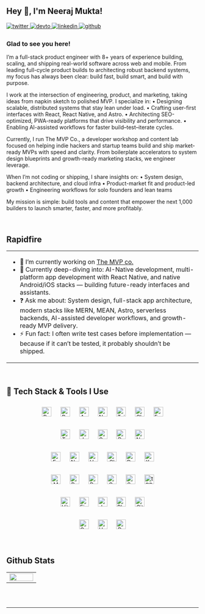 ## Hey 👋, I'm Neeraj Mukta!

<a href="https://twitter.com/neeraj_builds" target="_blank">
<img src=https://img.shields.io/badge/twitter-%2300acee.svg?&style=for-the-badge&logo=twitter&logoColor=white alt=twitter style="margin-bottom: 5px;" />
</a>
<a href="https://dev.to/devnrj07" target="_blank">
<img src=https://img.shields.io/badge/dev.to-%2308090A.svg?&style=for-the-badge&logo=dev.to&logoColor=white alt=devto style="margin-bottom: 5px;" />
</a>
<a href="https://linkedin.com/in/fullstackNRJ" target="_blank">
<img src=https://img.shields.io/badge/linkedin-%231E77B5.svg?&style=for-the-badge&logo=linkedin&logoColor=white alt=linkedin style="margin-bottom: 5px;" />
</a>
<a href="https://github.com/fullstackNRJ" target="_blank">
<img src=https://img.shields.io/badge/github-%2324292e.svg?&style=for-the-badge&logo=github&logoColor=white alt=github style="margin-bottom: 5px;" />
</a>

### Glad to see you here!


I’m a full-stack product engineer with 8+ years of experience building, scaling, and shipping real-world software across web and mobile. From leading full-cycle product builds to architecting robust backend systems, my focus has always been clear: build fast, build smart, and build with purpose.

I work at the intersection of engineering, product, and marketing, taking ideas from napkin sketch to polished MVP. I specialize in:
	•	Designing scalable, distributed systems that stay lean under load.
	•	Crafting user-first interfaces with React, React Native, and Astro.
	•	Architecting SEO-optimized, PWA-ready platforms that drive visibility and performance.
	•	Enabling AI-assisted workflows for faster build–test–iterate cycles.

Currently, I run The MVP Co., a developer workshop and content lab focused on helping indie hackers and startup teams build and ship market-ready MVPs with speed and clarity. From boilerplate accelerators to system design blueprints and growth-ready marketing stacks, we engineer leverage.

When I’m not coding or shipping, I share insights on:
	•	System design, backend architecture, and cloud infra
	•	Product-market fit and product-led growth
	•	Engineering workflows for solo founders and lean teams

My mission is simple: build tools and content that empower the next 1,000 builders to launch smarter, faster, and more profitably.

<br/>

## Rapidfire

<table><tr><td valign="top" width="50%">

- 🔭 I’m currently working on [The MVP co.](https://themvpco.one/)
-	🌱 Currently deep-diving into: AI-Native development, multi-platform app development with React Native, and native Android/iOS stacks — building future-ready interfaces and assistants.
-	❓ Ask me about: System design, full-stack app architecture, modern stacks like MERN, MEAN, Astro, serverless backends, AI-assisted developer workflows, and growth-ready MVP delivery.
-	⚡ Fun fact: I often write test cases before implementation — because if it can’t be tested, it probably shouldn’t be shipped.

</td></tr></table>

<br/>

## 🚀 Tech Stack & Tools I Use

<div align="center">  
<!-- UI Frameworks & Styling -->
<a href="https://react.dev/" target="_blank"><img src="https://cdn.jsdelivr.net/npm/simple-icons@v10/icons/react.svg" alt="React" height="25" style="margin:10px;" /></a>
<a href="https://reactnative.dev/" target="_blank"><img src="https://cdn.jsdelivr.net/npm/simple-icons@v10/icons/react.svg" alt="React Native" height="25" style="margin:10px;" /></a>
<a href="https://astro.build/" target="_blank"><img src="https://cdn.jsdelivr.net/npm/simple-icons@v10/icons/astro.svg" alt="Astro" height="25" style="margin:10px;" /></a>
<a href="https://nextjs.org/" target="_blank"><img src="https://cdn.jsdelivr.net/npm/simple-icons@v10/icons/nextdotjs.svg" alt="Next.js" height="25" style="margin:10px;" /></a>
<a href="https://tailwindcss.com/" target="_blank"><img src="https://cdn.jsdelivr.net/npm/simple-icons@v10/icons/tailwindcss.svg" alt="Tailwind CSS" height="25" style="margin:10px;" /></a>
<a href="https://chakra-ui.com/" target="_blank"><img src="https://cdn.jsdelivr.net/npm/simple-icons@v10/icons/chakraui.svg" alt="Chakra UI" height="25" style="margin:10px;" /></a>
<a href="https://framer.com/" target="_blank"><img src="https://cdn.jsdelivr.net/npm/simple-icons@v10/icons/framer.svg" alt="Framer" height="25" style="margin:10px;" /></a>

<!-- Languages & Runtime -->
<a href="https://www.typescriptlang.org/" target="_blank"><img src="https://cdn.jsdelivr.net/npm/simple-icons@v10/icons/typescript.svg" alt="TypeScript" height="25" style="margin:10px;" /></a>
<a href="https://www.javascript.com/" target="_blank"><img src="https://cdn.jsdelivr.net/npm/simple-icons@v10/icons/javascript.svg" alt="JavaScript" height="25" style="margin:10px;" /></a>
<a href="https://go.dev/" target="_blank"><img src="https://cdn.jsdelivr.net/npm/simple-icons@v10/icons/go.svg" alt="Go" height="25" style="margin:10px;" /></a>
<a href="https://www.python.org/" target="_blank"><img src="https://cdn.jsdelivr.net/npm/simple-icons@v10/icons/python.svg" alt="Python" height="25" style="margin:10px;" /></a>
<a href="https://nodejs.org/" target="_blank"><img src="https://cdn.jsdelivr.net/npm/simple-icons@v10/icons/nodedotjs.svg" alt="Node.js" height="25" style="margin:10px;" /></a>

<!-- Backend & Infra -->
<a href="https://expressjs.com/" target="_blank"><img src="https://cdn.jsdelivr.net/npm/simple-icons@v10/icons/express.svg" alt="Express.js" height="25" style="margin:10px;" /></a>
<a href="https://nestjs.com/" target="_blank"><img src="https://cdn.jsdelivr.net/npm/simple-icons@v10/icons/nestjs.svg" alt="NestJS" height="25" style="margin:10px;" /></a>
<a href="https://vercel.com/" target="_blank"><img src="https://cdn.jsdelivr.net/npm/simple-icons@v10/icons/vercel.svg" alt="Vercel" height="25" style="margin:10px;" /></a>
<a href="https://cloudflare.com/" target="_blank"><img src="https://cdn.jsdelivr.net/npm/simple-icons@v10/icons/cloudflare.svg" alt="Cloudflare" height="25" style="margin:10px;" /></a>
<a href="https://www.docker.com/" target="_blank"><img src="https://cdn.jsdelivr.net/npm/simple-icons@v10/icons/docker.svg" alt="Docker" height="25" style="margin:10px;" /></a>
<a href="https://kubernetes.io/" target="_blank"><img src="https://cdn.jsdelivr.net/npm/simple-icons@v10/icons/kubernetes.svg" alt="Kubernetes" height="25" style="margin:10px;" /></a>

<!-- Databases & API -->
<a href="https://www.mongodb.com/" target="_blank"><img src="https://cdn.jsdelivr.net/npm/simple-icons@v10/icons/mongodb.svg" alt="MongoDB" height="25" style="margin:10px;" /></a>
<a href="https://www.postgresql.org/" target="_blank"><img src="https://cdn.jsdelivr.net/npm/simple-icons@v10/icons/postgresql.svg" alt="PostgreSQL" height="25" style="margin:10px;" /></a>
<a href="https://redis.io/" target="_blank"><img src="https://cdn.jsdelivr.net/npm/simple-icons@v10/icons/redis.svg" alt="Redis" height="25" style="margin:10px;" /></a>
<a href="https://graphql.org/" target="_blank"><img src="https://cdn.jsdelivr.net/npm/simple-icons@v10/icons/graphql.svg" alt="GraphQL" height="25" style="margin:10px;" /></a>
<a href="https://supabase.com/" target="_blank"><img src="https://cdn.jsdelivr.net/npm/simple-icons@v10/icons/supabase.svg" alt="Supabase" height="25" style="margin:10px;" /></a>
<a href="https://trpc.io/" target="_blank"><img src="https://cdn.jsdelivr.net/npm/simple-icons@v10/icons/trpc.svg" alt="tRPC" height="25" style="margin:10px;" /></a>

<!-- Tools & Dev Experience -->
<a href="https://vitejs.dev/" target="_blank"><img src="https://cdn.jsdelivr.net/npm/simple-icons@v10/icons/vite.svg" alt="Vite" height="25" style="margin:10px;" /></a>
<a href="https://figma.com/" target="_blank"><img src="https://cdn.jsdelivr.net/npm/simple-icons@v10/icons/figma.svg" alt="Figma" height="25" style="margin:10px;" /></a>
<a href="https://jestjs.io/" target="_blank"><img src="https://cdn.jsdelivr.net/npm/simple-icons@v10/icons/jest.svg" alt="Jest" height="25" style="margin:10px;" /></a>
<a href="https://playwright.dev/" target="_blank"><img src="https://cdn.jsdelivr.net/npm/simple-icons@v10/icons/playwright.svg" alt="Playwright" height="25" style="margin:10px;" /></a>
<a href="https://github.com/" target="_blank"><img src="https://cdn.jsdelivr.net/npm/simple-icons@v10/icons/github.svg" alt="GitHub" height="25" style="margin:10px;" /></a>

<!-- AI / ML / Automation -->
<a href="https://openai.com/" target="_blank"><img src="https://cdn.jsdelivr.net/npm/simple-icons@v10/icons/openai.svg" alt="OpenAI" height="25" style="margin:10px;" /></a>
<a href="https://huggingface.co/" target="_blank"><img src="https://cdn.jsdelivr.net/npm/simple-icons@v10/icons/huggingface.svg" alt="HuggingFace" height="25" style="margin:10px;" /></a>
<a href="https://replicate.com/" target="_blank"><img src="https://cdn.jsdelivr.net/npm/simple-icons@v10/icons/replicate.svg" alt="Replicate" height="25" style="margin:10px;" /></a>
</div>

<br/>

## Github Stats

<table><tr><td valign="top" width="50%">

<img src="https://devpulse.hjjujwapmumwiuaiba.workers.dev/render-stats" align="left" style="width: 100%" />

</td></tr></table>

<br/>

<br/>  
  
---

